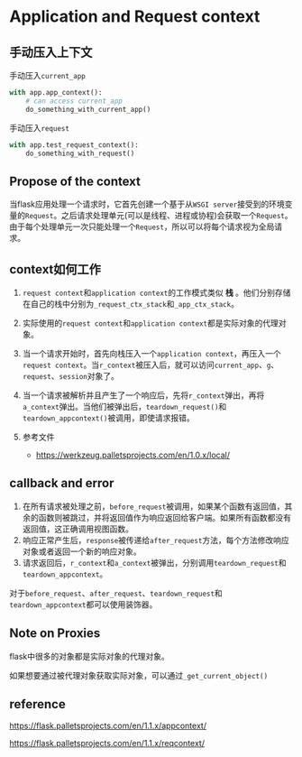 # Application and Request context

## 手动压入上下文

手动压入`current_app`

```py
with app.app_context():
    # can access current_app
    do_something_with_current_app()
```

手动压入`request`

```py
with app.test_request_context():
    do_something_with_request()
```

## Propose of the context

当flask应用处理一个请求时，它首先创建一个基于从`WSGI server`接受到的环境变量的`Request`。之后请求处理单元(可以是线程、进程或协程)会获取一个`Request`。由于每个处理单元一次只能处理一个`Request`，所以可以将每个请求视为全局请求。

## context如何工作

1. `request context`和`application context`的工作模式类似 __栈__ 。他们分别存储在自己的栈中分别为`_request_ctx_stack`和`_app_ctx_stack`。
2. 实际使用的`request context`和`application context`都是实际对象的代理对象。
3. 当一个请求开始时，首先向栈压入一个`application context`，再压入一个`request context`。当`r_context`被压入后，就可以访问`current_app`、`g`、`request`、`session`对象了。
4. 当一个请求被解析并且产生了一个响应后，先将`r_context`弹出，再将`a_context`弹出。当他们被弹出后，`teardown_request()`和`teardown_appcontext()`被调用，即使请求报错。

5. 参考文件

    - https://werkzeug.palletsprojects.com/en/1.0.x/local/


## callback and error

1. 在所有请求被处理之前，`before_request`被调用，如果某个函数有返回值，其余的函数则被跳过，并将返回值作为响应返回给客户端。如果所有函数都没有返回值，这正确调用视图函数。
2. 响应正常产生后，`response`被传递给`after_request`方法，每个方法修改响应对象或者返回一个新的响应对象。
3. 请求返回后，`r_context`和`a_context`被弹出，分别调用`teardown_request`和`teardown_appcontext`。

对于`before_request`、`after_request`、`teardown_request`和`teardown_appcontext`都可以使用装饰器。

## Note on Proxies

flask中很多的对象都是实际对象的代理对象。

如果想要通过被代理对象获取实际对象，可以通过`_get_current_object()`


## reference

https://flask.palletsprojects.com/en/1.1.x/appcontext/

https://flask.palletsprojects.com/en/1.1.x/reqcontext/